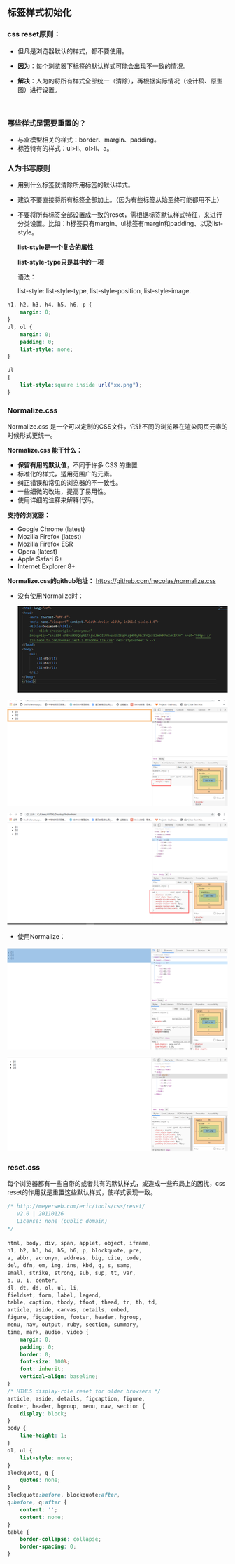 ## 标签样式初始化

### css reset原则：

- 但凡是浏览器默认的样式，都不要使用。

- **因为**：每个浏览器下标签的默认样式可能会出现不一致的情况。

- **解决**：人为的将所有样式全部统一（清除），再根据实际情况（设计稿、原型图）进行设置。

  ​	

### 哪些样式是需要重置的？

- 与盒模型相关的样式：border、margin、padding。
- 标签特有的样式：ul>li、ol>li、a。



### 人为书写原则

- 用到什么标签就清除所用标签的默认样式。

- 建议不要直接将所有标签全部加上。（因为有些标签从始至终可能都用不上）

- 不要将所有标签全部设置成一致的reset，需根据标签默认样式特征，来进行分类设置。比如：h标签只有margin、ul标签有margin和padding、以及list-style。

  **list-style是一个复合的属性**

  **list-style-type只是其中的一项**

  语法：

  list-style: list-style-type, list-style-position, list-style-image.

```css
h1, h2, h3, h4, h5, h6, p {
    margin: 0;
}
ul, ol {
    margin: 0;
    padding: 0;
    list-style: none;
}
```

```css
ul 
{
	list-style:square inside url("xx.png");
}
```



### Normalize.css

Normalize.css 是一个可以定制的CSS文件，它让不同的浏览器在渲染网页元素的时候形式更统一。

**Normalize.css 能干什么：**

- **保留有用的默认值**，不同于许多 CSS 的重置
- 标准化的样式，适用范围广的元素。
- 纠正错误和常见的浏览器的不一致性。
- 一些细微的改进，提高了易用性。
- 使用详细的注释来解释代码。

**支持的浏览器：**

- Google Chrome (latest)
- Mozilla Firefox (latest)
- Mozilla Firefox ESR
- Opera (latest)
- Apple Safari 6+
- Internet Explorer 8+



**Normalize.css的github地址：** <a> https://github.com/necolas/normalize.css</a>

[^注意]: Normalize 保留有用的默认值，而不是清除样式

- 没有使用Normalize时：

  ![没有使用时](../../assets/noNormalize.png "没使用时")

![body的样式](../../assets/noNormalize-body.png "body的样式")

![ul的样式](../../assets/noNormalize-ul.png "ul的样式")



- 使用Normalize：

![使用时的body样式](../../assets/haveNormalize-body.png "使用时body样式")



![使用时的ul样式](../../assets/haveNormalize-ul.png "使用时的ul样式")



[^tips]:可以发现，使用后，样式确实有改变，但是，保留了默认样式，而没有清除样式，比如ul的padding还保留在。



### reset.css

每个浏览器都有一些自带的或者共有的默认样式，或造成一些布局上的困扰，css reset的作用就是重置这些默认样式，使样式表现一致。

[^ 参考]: https://meyerweb.com/eric/tools/css/reset/

```CSS
/* http://meyerweb.com/eric/tools/css/reset/ 
   v2.0 | 20110126
   License: none (public domain)
*/

html, body, div, span, applet, object, iframe,
h1, h2, h3, h4, h5, h6, p, blockquote, pre,
a, abbr, acronym, address, big, cite, code,
del, dfn, em, img, ins, kbd, q, s, samp,
small, strike, strong, sub, sup, tt, var,
b, u, i, center,
dl, dt, dd, ol, ul, li,
fieldset, form, label, legend,
table, caption, tbody, tfoot, thead, tr, th, td,
article, aside, canvas, details, embed, 
figure, figcaption, footer, header, hgroup, 
menu, nav, output, ruby, section, summary,
time, mark, audio, video {
	margin: 0;
	padding: 0;
	border: 0;
	font-size: 100%;
	font: inherit;
	vertical-align: baseline;
}
/* HTML5 display-role reset for older browsers */
article, aside, details, figcaption, figure, 
footer, header, hgroup, menu, nav, section {
	display: block;
}
body {
	line-height: 1;
}
ol, ul {
	list-style: none;
}
blockquote, q {
	quotes: none;
}
blockquote:before, blockquote:after,
q:before, q:after {
	content: '';
	content: none;
}
table {
	border-collapse: collapse;
	border-spacing: 0;
}
```

